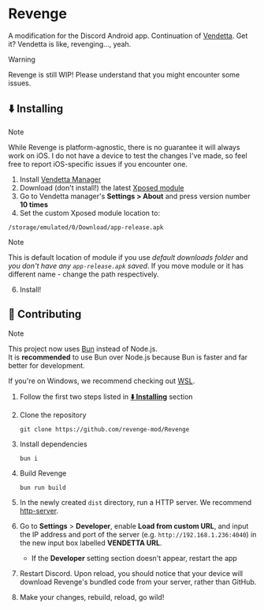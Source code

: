 # Revenge

A modification for the Discord Android app. Continuation of [Vendetta](https://github.com/vendetta-mod). Get it? Vendetta is like, revenging..., yeah.
> [!WARNING]
> Revenge is still WIP! Please understand that you might encounter some issues.

## ⬇️ Installing

> [!NOTE]
> While Revenge is platform-agnostic, there is no guarantee it will always work on iOS. I do not have a device to test the changes I've made, so feel free to report iOS-specific issues if you encounter one.

1. Install [Vendetta Manager](https://github.com/vendetta-mod/VendettaManager/releases/latest/download/Manager.apk)
2. Download (don't install!) the latest [Xposed module](https://github.com/revenge-mod/RevengeXposed/releases/latest/download/app-release.apk)
3. Go to Vendetta manager's **Settings > About** and press version number **10 times**
4. Set the custom Xposed module location to:
```
/storage/emulated/0/Download/app-release.apk
```
> [!NOTE]
> This is default location of module if you use *default downloads folder* and *you don't have any `app-release.apk` saved*. If you move module or it has different name - change the path respectively.

6. Install!
## 💖 Contributing

> [!NOTE]  
> This project now uses [Bun](https://bun.sh) instead of Node.js.  
> It is **recommended** to use Bun over Node.js because Bun is faster and far better for development.  
>
> If you're on Windows, we recommend checking out [WSL](https://github.com/MicrosoftDocs/WSL).

1. Follow the first two steps listed in [**⬇️ Installing**](#%EF%B8%8F-installing) section

2. Clone the repository
    ```
    git clone https://github.com/revenge-mod/Revenge
    ```

3. Install dependencies
    ```
    bun i
    ```

4. Build Revenge
    ```
    bun run build
    ```

5. In the newly created `dist` directory, run a HTTP server. We recommend [http-server](https://www.npmjs.com/package/http-server).

6. Go to **Settings** > **Developer**, enable **Load from custom URL**, and input the IP address and port of the server (e.g. `http://192.168.1.236:4040`) in the new input box labelled **VENDETTA URL**.
   - If the **Developer** setting section doesn't appear, restart the app

8. Restart Discord. Upon reload, you should notice that your device will download Revenge's bundled code from your server, rather than GitHub.

9. Make your changes, rebuild, reload, go wild!
